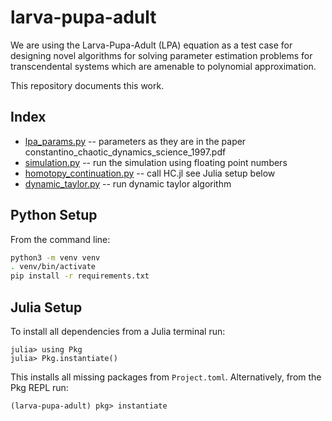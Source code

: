 # larva-pupa-adult

We are using the Larva-Pupa-Adult (LPA) equation as a test case for designing
novel algorithms for solving parameter estimation problems for transcendental
systems which are amenable to polynomial approximation.

This repository documents this work.

## Index

* [lpa_params.py](/lpa_params.py) -- parameters as they are in the paper constantino_chaotic_dynamics_science_1997.pdf
* [simulation.py](/simulation.py) -- run the simulation using floating point numbers
* [homotopy_continuation.py](/homotopy_continuation.py) -- call HC.jl see Julia setup below
* [dynamic_taylor.py](/dynamic_taylor.py) -- run dynamic taylor algorithm

## Python Setup
From the command line:

```bash
python3 -m venv venv
. venv/bin/activate
pip install -r requirements.txt
```
## Julia Setup

To install all dependencies from a Julia terminal run:
```julia-repl
julia> using Pkg
julia> Pkg.instantiate()
```
This installs all missing packages from `Project.toml`. Alternatively, from the Pkg REPL run:
```julia-repl
(larva-pupa-adult) pkg> instantiate
```


